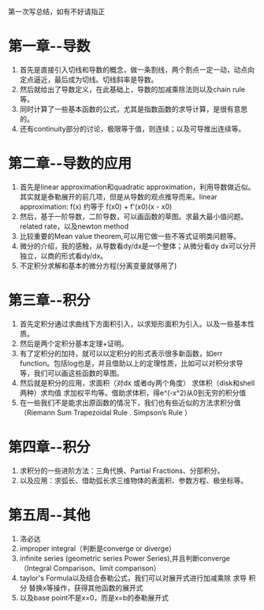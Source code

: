 第一次写总结，如有不好请指正

# 第一章--导数
1. 首先是直接引入切线和导数的概念，做一条割线，两个割点一定一动，动点向定点逼近，最后成为切线。切线斜率是导数。
2. 然后就给出了导数定义，在此基础上，导数的加减乘除法则以及chain rule等。
3. 同时计算了一些基本函数的公式，尤其是指数函数的求导计算，是很有意思的。
4. 还有continuity部分的讨论，极限等于值，则连续；以及可导推出连续等。


# 第二章--导数的应用
1. 首先是linear approximation和quadratic approximation，利用导数做近似。其实就是泰勒展开的前几项，但是从导数的观点推导而来。linear approximation: f(x) 约等于 f(x0) + f'(x0)(x - x0)
2. 然后，基于一阶导数，二阶导数，可以画函数的草图。求最大最小值问题。related rate，以及newton method
3. 比较重要的Mean value theorem,可以用它做一些不等式证明类问题等。
4. 微分的介绍，我的感触，从导数看dy/dx是一个整体；从微分看dy dx可以分开独立，以商的形式看dy/dx。
5. 不定积分求解和基本的微分方程(分离变量就够用了)

# 第三章--积分
1. 首先定积分通过求曲线下方面积引入，以求矩形面积为引入。以及一些基本性质。
2. 然后是两个定积分基本定理+证明。
3. 有了定积分的加持，就可以以定积分的形式表示很多新函数，如err function。包括log也是，并且借助以上的定理性质，比如可以对积分求导等，我们可以画这些函数的草图。
4. 然后就是积分的应用，求面积（对dx 或者dy两个角度） 求体积（disk和shell两种）求均值 求加权平均等。借助求体积，得e^(-x^2)从0到无穷的积分值
5. 在一些我们不是能求出原函数的情况下，我们也有些近似的方法求积分值（Riemann Sum  Trapezoidal Rule  . Simpson’s Rule ）

# 第四章--积分
1. 求积分的一些进阶方法：三角代换、Partial Fractions、分部积分。
2. 以及应用：求弧长、借助弧长求三维物体的表面积、参数方程、极坐标等。

# 第五周--其他
1. 洛必达  
2. improper integral（判断是converge or diverge）
3. infinite series (geometric series  Power Series),并且判断converge（Integral Comparison、limit comparison）
4. taylor's Formula以及结合泰勒公式，我们可以对展开式进行加减乘除 求导 积分 替换x等操作，获得其他函数的展开式
5. 以及base point不是x=0，而是x=b的泰勒展开式